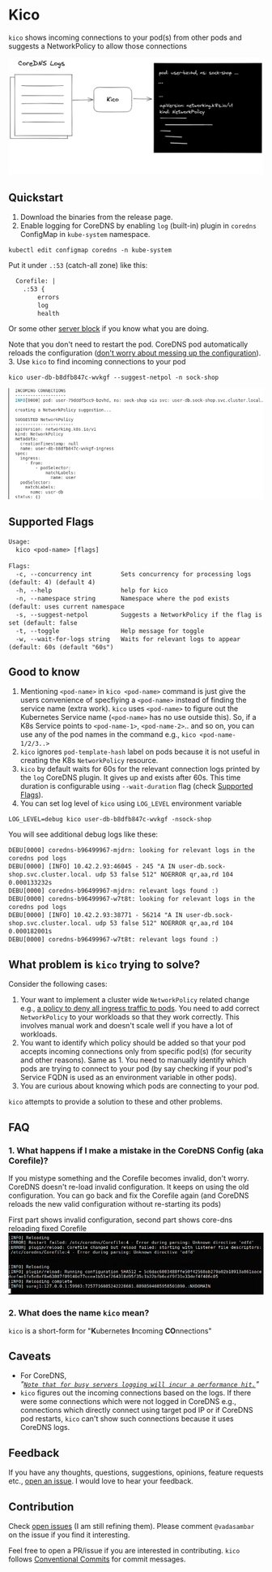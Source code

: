 # Kico
`kico` shows incoming connections to your pod(s) from other pods and suggests a NetworkPolicy to allow those connections

<img src="./docs/architecture/kico.excalidraw.png">

## Quickstart
1. Download the binaries from the release page.
2. Enable logging for CoreDNS by enabling `log` (built-in) plugin in `coredns` ConfigMap in `kube-system` namespace.
```
kubectl edit configmap coredns -n kube-system
```
Put it under `.:53` (catch-all zone) like this:
```
  Corefile: |
    .:53 {
        errors
        log
        health
```
Or some other [server block](https://coredns.io/manual/configuration/#server-blocks) if you know what you are doing. 

Note that you don't need to restart the pod. CoreDNS pod automatically reloads the configuration ([don't worry about messing up the configuration](#faq)).  
3. Use `kico` to find incoming connections to your pod
```
kico user-db-b8dfb847c-wvkgf --suggest-netpol -n sock-shop
```
![](./images/kico-output.png)

## Supported Flags
```
Usage:
  kico <pod-name> [flags]

Flags:
  -c, --concurrency int        Sets concurrency for processing logs (default: 4) (default 4)
  -h, --help                   help for kico
  -n, --namespace string       Namespace where the pod exists (default: uses current namespace
  -s, --suggest-netpol         Suggests a NetworkPolicy if the flag is set (default: false
  -t, --toggle                 Help message for toggle
  -w, --wait-for-logs string   Waits for relevant logs to appear (default: 60s (default "60s")
```
## Good to know
1. Mentioning `<pod-name>` in `kico <pod-name>` command is just give the users convenience of specfiying a `<pod-name>` instead of finding the service name (extra work). `kico` uses `<pod-name>` to figure out the Kubernetes Service name (`<pod-name>` has no use outside this). So, if a K8s Service points to `<pod-name-1>`, `<pod-name-2>`.. and so on,  you can use any of the pod names in the command e.g., `kico <pod-name-1/2/3..>`
2. `kico` ignores `pod-template-hash` label on pods because it is not useful in creating the K8s `NetworkPolicy` resource.
3. `kico` by default waits for 60s for the relevant connection logs printed by the `log` CoreDNS plugin. It gives up and exists after 60s. This time duration is configurable using `--wait-duration` flag (check [Supported Flags](#supported-flags)).
4. You can set log level of `kico` using `LOG_LEVEL` environment variable
```
LOG_LEVEL=debug kico user-db-b8dfb847c-wvkgf -nsock-shop
```
You will see additional debug logs like these:
```
DEBU[0000] coredns-b96499967-mjdrn: looking for relevant logs in the coredns pod logs 
DEBU[0000] [INFO] 10.42.2.93:46045 - 245 "A IN user-db.sock-shop.svc.cluster.local. udp 53 false 512" NOERROR qr,aa,rd 104 0.000133232s 
DEBU[0000] coredns-b96499967-mjdrn: relevant logs found :) 
DEBU[0000] coredns-b96499967-w7t8t: looking for relevant logs in the coredns pod logs 
DEBU[0000] [INFO] 10.42.2.93:38771 - 56214 "A IN user-db.sock-shop.svc.cluster.local. udp 53 false 512" NOERROR qr,aa,rd 104 0.000182001s 
DEBU[0000] coredns-b96499967-w7t8t: relevant logs found :) 
```

## What problem is `kico` trying to solve?
Consider the following cases:
1. Your want to implement a cluster wide `NetworkPolicy` related change e.g., [a policy to deny all ingress traffic to pods](https://kubernetes.io/docs/concepts/services-networking/network-policies/#default-deny-all-ingress-traffic). You need to add correct `NetworkPolicy` to your workloads so that they work correctly. This involves manual work and doesn't scale well if you have a lot of workloads. 
2. You want to identify which policy should be added so that your pod accepts incoming connections only from specific pod(s) (for security and other reasons). Same as 1. You need to manually identify which pods are trying to connect to your pod (by say checking if your pod's Service FQDN is used as an environment variable in other pods).
3. You are curious about knowing which pods are connecting to your pod.

`kico` attempts to provide a solution to these and other problems.  

## FAQ
### 1. What happens if I make a mistake in the CoreDNS Config (aka Corefile)?
If you mistype something and the Corefile becomes invalid, don't worry. CoreDNS doesn't re-load invalid configuration. It keeps on using the old configuration. You can go back and fix the Corefile again (and CoreDNS reloads the new valid configuration without re-starting its pods)

First part shows invalid configuration, second part shows core-dns reloading fixed Corefile
![](images/core-dns-logs-invalid-config.png)

### 2. What does the name `kico` mean?
`kico` is a short-form for "**K**ubernetes **I**ncoming **CO**nnections"

## Caveats
- For CoreDNS,  
_"[`Note that for busy servers logging will incur a performance hit.`](https://coredns.io/plugins/log/)"_
- `kico` figures out the incoming connections based on the logs. If there were some connections which were not logged in CoreDNS e.g., connections which directly connect using target pod IP or if CoreDNS pod restarts, `kico` can't show such connections because it uses CoreDNS logs.

## Feedback
If you have any thoughts, questions, suggestions, opinions, feature requests etc., [open an issue](https://github.com/vadasambar/kico/issues/new). I would love to hear your feedback. 

## Contribution
Check [open issues](https://github.com/vadasambar/kico/issues) (I am still refining them). Please comment `@vadasambar` on the issue if you find it interesting. 

Feel free to open a PR/issue if you are interested in contributing. `kico` follows [Conventional Commits](https://www.conventionalcommits.org/en/v1.0.0/) for commit messages.